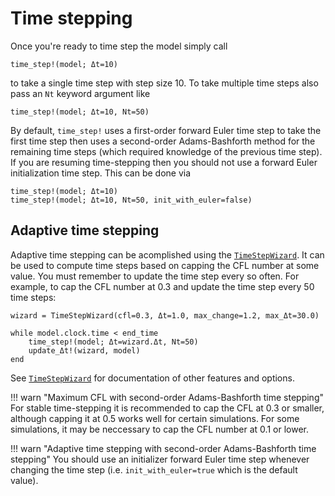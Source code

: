 # Time stepping

Once you're ready to time step the model simply call

```
time_step!(model; Δt=10)
```

to take a single time step with step size 10. To take multiple time steps also pass an `Nt` keyword argument like

```
time_step!(model; Δt=10, Nt=50)
```

By default, `time_step!` uses a first-order forward Euler time step to take the first time step then uses a second-order
Adams-Bashforth method for the remaining time steps (which required knowledge of the previous time step). If you are
resuming time-stepping then you should not use a forward Euler initialization time step. This can be done via

```
time_step!(model; Δt=10)
time_step!(model; Δt=10, Nt=50, init_with_euler=false)
```

## Adaptive time stepping

Adaptive time stepping can be acomplished using the [`TimeStepWizard`](@ref). It can be used to compute time steps based
on capping the CFL number at some value. You must remember to update the time step every so often. For example, to cap
the CFL number at 0.3 and update the time step every 50 time steps:

```
wizard = TimeStepWizard(cfl=0.3, Δt=1.0, max_change=1.2, max_Δt=30.0)

while model.clock.time < end_time
    time_step!(model; Δt=wizard.Δt, Nt=50)
    update_Δt!(wizard, model)
end
```

See [`TimeStepWizard`](@ref) for documentation of other features and options.

!!! warn "Maximum CFL with second-order Adams-Bashforth time stepping"
    For stable time-stepping it is recommended to cap the CFL at 0.3 or smaller, although capping it at 0.5 works well
    for certain simulations. For some simulations, it may be neccessary to cap the CFL number at 0.1 or lower.

!!! warn "Adaptive time stepping with second-order Adams-Bashforth time stepping"
    You should use an initializer forward Euler time step whenever changing the time step (i.e. `init_with_euler=true`
    which is the default value).

